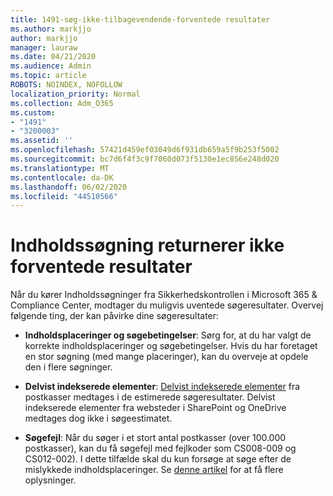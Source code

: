 ```yaml
---
title: 1491-søg-ikke-tilbagevendende-forventede resultater
ms.author: markjjo
author: markjjo
manager: lauraw
ms.date: 04/21/2020
ms.audience: Admin
ms.topic: article
ROBOTS: NOINDEX, NOFOLLOW
localization_priority: Normal
ms.collection: Adm_O365
ms.custom:
- "1491"
- "3200003"
ms.assetid: ''
ms.openlocfilehash: 57421d459ef03049d6f931db659a5f9b253f5002
ms.sourcegitcommit: bc7d6f4f3c9f7060d073f5130e1ec856e248d020
ms.translationtype: MT
ms.contentlocale: da-DK
ms.lasthandoff: 06/02/2020
ms.locfileid: "44510566"
---
```

# <a name="content-search-not-returning-expected-results"></a>Indholdssøgning returnerer ikke forventede resultater

Når du kører Indholdssøgninger fra Sikkerhedskontrollen i Microsoft 365 & Compliance Center, modtager du muligvis uventede søgeresultater. Overvej følgende ting, der kan påvirke dine søgeresultater:

- **Indholdsplaceringer og søgebetingelser**: Sørg for, at du har valgt de korrekte indholdsplaceringer og søgebetingelser. Hvis du har foretaget en stor søgning (med mange placeringer), kan du overveje at opdele den i flere søgninger.

- **Delvist indekserede elementer**: [Delvist indekserede elementer](https://docs.microsoft.com/microsoft-365/compliance/partially-indexed-items-in-content-search) fra postkasser medtages i de estimerede søgeresultater. Delvist indekserede elementer fra websteder i SharePoint og OneDrive medtages dog ikke i søgeestimatet.

- **Søgefejl**: Når du søger i et stort antal postkasser (over 100.000 postkasser), kan du få søgefejl med fejlkoder som CS008-009 og CS012-002). I dette tilfælde skal du kun forsøge at søge efter de mislykkede indholdsplaceringer. Se [denne artikel](https://docs.microsoft.com/microsoft-365/compliance/retry-failed-content-search) for at få flere oplysninger.
